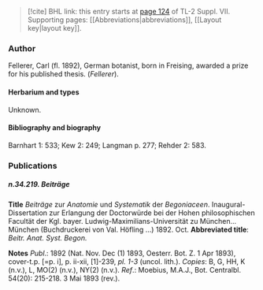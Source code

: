 > [!cite] BHL link: this entry starts at [page 124](https://www.biodiversitylibrary.org/item/103834#page/146/mode/1up) of TL-2 Suppl. VII.
> Supporting pages: [[Abbreviations|abbreviations]], [[Layout key|layout key]].

### Author

Fellerer, Carl (fl. 1892), German botanist, born in Freising, awarded a prize for his published thesis. (*Fellerer*).

#### Herbarium and types

Unknown.

#### Bibliography and biography

Barnhart 1: 533; Kew 2: 249; Langman p. 277; Rehder 2: 583.

### Publications

##### n.34.219. Beiträge

**Title**
*Beiträge* zur *Anatomie* und *Systematik* der *Begoniaceen*. Inaugural-Dissertation zur Erlangung der Doctorwürde bei der Hohen philosophischen Facultät der Kgl. bayer. Ludwig-Maximilians-Universität zu München... München (Buchdruckerei von Val. Höfling ...) 1892. Oct.
**Abbreviated title**: *Beitr. Anat. Syst. Begon.*

**Notes**
*Publ*.: 1892 (Nat. Nov. Dec (1) 1893, Oesterr. Bot. Z. 1 Apr 1893), cover-t.p. \[=p. i\], p. ii-xii, \[1\]-239, *pl. 1-3* (uncol. lith.). *Copies*: B, G, HH, K (n.v.), L, MO(2) (n.v.), NY(2) (n.v.).
*Ref*.: Moebius, M.A.J., Bot. Centralbl. 54(20): 215-218. 3 Mai 1893 (rev.).

